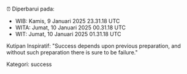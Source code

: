 ⏰ Diperbarui pada:
- WIB: Kamis, 9 Januari 2025 23.31.18 UTC
- WITA: Jumat, 10 Januari 2025 00.31.18 UTC
- WIT: Jumat, 10 Januari 2025 01.31.18 UTC

Kutipan Inspiratif:
"Success depends upon previous preparation, and without such preparation there is sure to be failure."


Kategori: success

